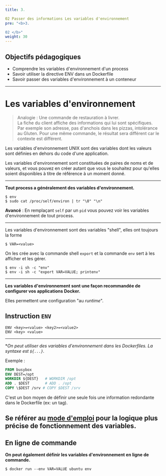 ```yaml
---
title: 3.

02 Passer des informations Les variables d'environnement
pre: "<b>3.

02 </b>"
weight: 30
---
```


## Objectifs pédagogiques
  - Comprendre les variables d'environnement d'un process
  - Savoir utiliser la directive ENV dans un Dockerfile
  - Savoir passer des variables d'environnement à un conteneur

---

# Les variables d'environnement 

> Analogie : Une commande de restauration à livrer.   
> La fiche du client affiche des informations qui lui sont spécifiques.  
> Par exemple son adresse, pas d'anchois dans les pizzas, intolérance au Gluten.
> Pour une même commande, le résultat sera différent car le contexte est différent.

Les variables d'environnement UNIX sont des variables dont les valeurs sont définies en dehors du code d'une application.

Les variables d'environnement sont constituées de paires de noms et de valeurs, et vous pouvez en créer autant que vous le souhaitez pour qu'elles soient disponibles à titre de référence à un moment donné.

---
**Tout process a généralement des variables d'environnement.** 

```shell
$ env
$ sudo cat /proc/self/environ | tr "\0" "\n"
```

**Avancé** : En remplaçant `self` par un `pid` vous pouvez voir les variables d'environnement de tout process.

---

Les variables d'environnement sont des variables "shell", elles ont toujours la forme

```shell
$ VAR=<value>
```

On les crée avec la commande shell `export` et la commande `env` sert à les afficher et les gérer.


```shell
$ env -i sh -c "env"
$ env -i sh -c "export VAR=VALUE; printenv"
```

---

**Les variables d'environnement sont une façon recommandée de configurer vos applications Docker.**

Elles permettent une configuration "au _runtime_".

## Instruction `ENV`

```shell
ENV <key>=<value> <key2>=<value2>
ENV <key> <value>
```

---

**On peut utiliser des variables d'environnement dans les Dockerfiles. La syntaxe est `${...}`.*

Exemple :
```Dockerfile
FROM busybox
ENV DEST=/opt
WORKDIR ${DEST}   # WORKDIR /opt
ADD . $DEST       # ADD . /opt
COPY \$DEST /srv # COPY $DEST /srv
```

C'est un bon moyen de définir une seule fois une information redondante dans le Dockerfile (ex: un tag).

Se référer au [mode d'emploi](https://docs.docker.com/engine/reference/builder/#environment-replacement) pour la logique plus précise de fonctionnement des variables.
---
## En ligne de commande 

**On peut également définir les variables d'environnement en ligne de commande.**

```shell
$ docker run --env VAR=VALUE ubuntu env
```